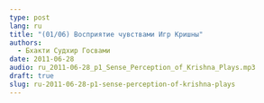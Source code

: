 ```yaml
---
type: post
lang: ru
title: "(01/06) Восприятие чувствами Игр Кришны"
authors:
  - Бхакти Судхир Госвами
date: 2011-06-28
audio: ru_2011-06-28_p1_Sense_Perception_of_Krishna_Plays.mp3
draft: true
slug: ru-2011-06-28-p1-sense-perception-of-krishna-plays
---
```



